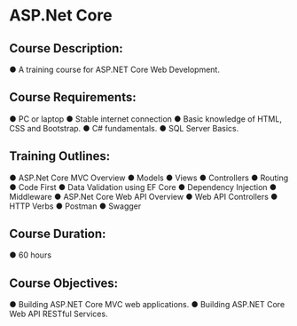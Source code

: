 # ASP.Net Core

## Course Description:
●	A training course for ASP.NET Core Web Development.

## Course Requirements:
●	PC or laptop
●	Stable internet connection
●	Basic knowledge of HTML, CSS and Bootstrap.
●	C# fundamentals.
●	SQL Server Basics.

## Training Outlines:
●	ASP.Net Core MVC Overview
●	Models
●	Views
●	Controllers
●	Routing
●	Code First
●	Data Validation using EF Core
●	Dependency Injection
●	Middleware
●	ASP.Net Core Web API Overview
●	Web API Controllers
●	HTTP Verbs
●	Postman
●	Swagger

## Course Duration:
●	60 hours

## Course Objectives:
●	Building ASP.NET Core MVC web applications.
●	Building ASP.NET Core Web API RESTful Services.
